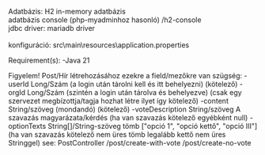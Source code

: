 
Adatbázis: H2 in-memory adatbázis<br>
adatbázis console (php-myadminhoz hasonló)  /h2-console<br>
jdbc driver: mariadb driver<br>
<br>
konfiguráció: src\main\resources\application.properties<br>

Requirement(s):
    -Java 21



Figyelem!
Post/Hír létrehozásához ezekre a field/mezőkre van szügség: 
    -userId Long/Szám (a login után tárolni kell és itt behelyezni) (kötelező)
    -orgId Long/Szám (szintén a login után tárolva és behelyezve) (csak egy szervezet megbízottja/tagja hozhat létre ilyet így kötelező)
    -content String/szöveg (mondandó) (kötelező)
    -voteDescription String/szöveg A szavazás magyarázata/kérdés (ha van szavazás kötelező egyébként null)
    -optionTexts String[]/String-szöveg tömb  ["opció 1", "opció kettő", "opció III"] (ha van szavazás kötelező nem üres tömb legalább kettő nem üres Stringgel)
    see: PostController
    /post/create-with-vote
    /post/create-no-vote
